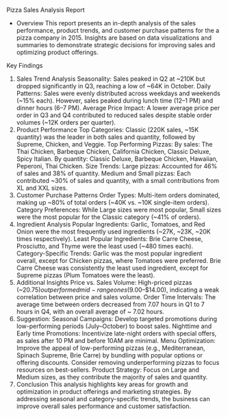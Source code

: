Pizza Sales Analysis Report
- Overview
This report presents an in-depth analysis of the sales performance, product trends, and customer purchase patterns for the a pizza company in 2015. Insights are based on data visualizations and summaries to demonstrate strategic decisions for improving sales and optimizing product offerings.

Key Findings
1. Sales Trend Analysis
Seasonality: Sales peaked in Q2 at ~210K but dropped significantly in Q3, reaching a low of ~64K in October.
Daily Patterns: Sales were evenly distributed across weekdays and weekends (~15% each). However, sales peaked during lunch time (12–1 PM) and dinner hours (6–7 PM).
Average Price Impact: A lower average price per order in Q3 and Q4 contributed to reduced sales despite stable order volumes (~12K orders per quarter).
2. Product Performance
Top Categories:
Classic (220K sales, ~15K quantity) was the leader in both sales and quantity, followed by Supreme, Chicken, and Veggie.
Top Performing Pizzas:
By sales: The Thai Chicken, Barbeque Chicken, California Chicken, Classic Deluxe, Spicy Italian.
By quantity: Classic Deluxe, Barbeque Chicken, Hawaiian, Peperoni, Thai Chicken.
Size Trends:
Large pizzas: Accounted for 46% of sales and 38% of quantity.
Medium and Small pizzas: Each contributed ~30% of sales and quantity, with a small contributions from XL and XXL sizes.
3. Customer Purchase Patterns
Order Types: Multi-item orders dominated, making up ~80% of total orders (~40K vs. ~10K single-item orders).
Category Preferences: While Large sizes were most popular, Small sizes were the most popular for the Classic category (~41% of orders).
4. Ingredient Analysis
Popular Ingredients: Garlic, Tomatoes, and Red Onion were the most frequently used ingredients (~27K, ~23K, ~20K times respectively).
Least Popular Ingredients: Brie Carre Cheese, Prosciutto, and Thyme were the least used (~480 times each).
Category-Specific Trends:
Garlic was the most popular ingredient overall, except for Chicken pizzas, where Tomatoes were preferred.
Brie Carre Cheese was consistently the least used ingredient, except for Supreme pizzas (Plum Tomatoes were the least).
5. Additional Insights
Price vs. Sales Volume: High-priced pizzas (~$20.75) outperformed mid-range ones ($9.00–$14.00), indicating a weak correlation between price and sales volume.
Order Time Intervals: The average time between orders decreased from 7.07 hours in Q1 to 7 hours in Q4, with an overall average of ~ 7.02 hours.
6. Suggestion:
Seasonal Campaigns: Develop targeted promotions during low-performing periods (July–October) to boost sales.
Nighttime and Early time Promotions: Incentivize late-night orders with special offers, as sales after 10 PM and before 10AM are minimal.
Menu Optimization:
Improve the appeal of low-performing pizzas (e.g., Mediterranean, Spinach Supreme, Brie Carre) by bundling with popular options or offering discounts.
Consider removing underperforming pizzas to focus resources on best-sellers.
Product Strategy: Focus on Large and Medium sizes, as they contribute the majority of sales and quantity.
7. Conclusion
This analysis highlights key areas for growth and optimization in product offerings and marketing strategies. By addressing seasonal and category-specific trends, the business can improve overall sales performance and customer satisfaction.

